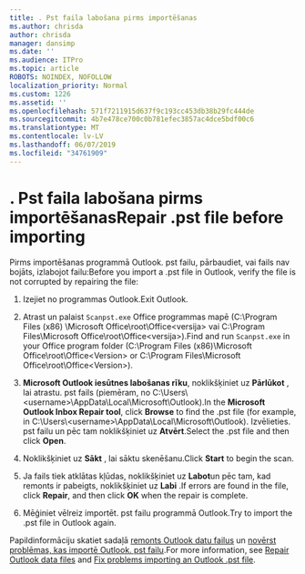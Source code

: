 ```yaml
---
title: . Pst faila labošana pirms importēšanas
ms.author: chrisda
author: chrisda
manager: dansimp
ms.date: ''
ms.audience: ITPro
ms.topic: article
ROBOTS: NOINDEX, NOFOLLOW
localization_priority: Normal
ms.custom: 1226
ms.assetid: ''
ms.openlocfilehash: 571f7211915d637f9c193cc453db38b29fc444de
ms.sourcegitcommit: 4b7e478ce700c0b781efec3857ac4dce5bdf00c6
ms.translationtype: MT
ms.contentlocale: lv-LV
ms.lasthandoff: 06/07/2019
ms.locfileid: "34761909"
---
```

# <a name="repair-pst-file-before-importing"></a><span data-ttu-id="66aea-102">. Pst faila labošana pirms importēšanas</span><span class="sxs-lookup"><span data-stu-id="66aea-102">Repair .pst file before importing</span></span>

<span data-ttu-id="66aea-103">Pirms importēšanas programmā Outlook. pst failu, pārbaudiet, vai fails nav bojāts, izlabojot failu:</span><span class="sxs-lookup"><span data-stu-id="66aea-103">Before you import a .pst file in Outlook, verify the file is not corrupted by repairing the file:</span></span>

1. <span data-ttu-id="66aea-104">Izejiet no programmas Outlook.</span><span class="sxs-lookup"><span data-stu-id="66aea-104">Exit Outlook.</span></span>

2. <span data-ttu-id="66aea-105">Atrast un palaist `Scanpst.exe` Office programmas mapē (C:\Program Files (x86) \Microsoft Office\root\Office\<versija\> vai C:\Program Files\Microsoft Office\root\Office\<versija\>).</span><span class="sxs-lookup"><span data-stu-id="66aea-105">Find and run `Scanpst.exe` in your Office program folder (C:\Program Files (x86)\Microsoft Office\root\Office\<Version\> or C:\Program Files\Microsoft Office\root\Office\<Version\>).</span></span>

3. <span data-ttu-id="66aea-106">**Microsoft Outlook iesūtnes labošanas rīku**, noklikšķiniet uz **Pārlūkot** , lai atrastu. pst fails (piemēram, no C:\Users\\<username\>\AppData\Local\Microsoft\Outlook).</span><span class="sxs-lookup"><span data-stu-id="66aea-106">In the **Microsoft Outlook Inbox Repair tool**, click **Browse** to find the .pst file (for example, in C:\Users\\<username\>\AppData\Local\Microsoft\Outlook).</span></span> <span data-ttu-id="66aea-107">Izvēlieties. pst failu un pēc tam noklikšķiniet uz **Atvērt**.</span><span class="sxs-lookup"><span data-stu-id="66aea-107">Select the .pst file and then click **Open**.</span></span>

4. <span data-ttu-id="66aea-108">Noklikšķiniet uz **Sākt** , lai sāktu skenēšanu.</span><span class="sxs-lookup"><span data-stu-id="66aea-108">Click **Start** to begin the scan.</span></span>

5. <span data-ttu-id="66aea-109">Ja fails tiek atklātas kļūdas, noklikšķiniet uz **Labot**un pēc tam, kad remonts ir pabeigts, noklikšķiniet uz **Labi** .</span><span class="sxs-lookup"><span data-stu-id="66aea-109">If errors are found in the file, click **Repair**, and then click **OK** when the repair is complete.</span></span>

6. <span data-ttu-id="66aea-110">Mēģiniet vēlreiz importēt. pst failu programmā Outlook.</span><span class="sxs-lookup"><span data-stu-id="66aea-110">Try to import the .pst file in Outlook again.</span></span>

<span data-ttu-id="66aea-111">Papildinformāciju skatiet sadaļā [remonts Outlook datu failus](https://support.office.com/article/25663bc3-11ec-4412-86c4-60458afc5253) un [novērst problēmas, kas importē Outlook. pst failu](https://support.office.com/article/2d2e50dc-5c36-4ab2-ab50-f1be733b3d6e).</span><span class="sxs-lookup"><span data-stu-id="66aea-111">For more information, see [Repair Outlook data files](https://support.office.com/article/25663bc3-11ec-4412-86c4-60458afc5253) and [Fix problems importing an Outlook .pst file](https://support.office.com/article/2d2e50dc-5c36-4ab2-ab50-f1be733b3d6e).</span></span>
